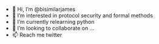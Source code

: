 - 👋 Hi, I’m @bisimilarjames
- 👀 I’m interested in protocol security and formal methods
- 🌱 I’m currently relearning python
- 💞️ I’m looking to collaborate on ...
- 📫 Reach me twitter

<!---
bisimilarjames/bisimilarjames is a ✨ special ✨ repository because its `README.md` (this file) appears on your GitHub profile.
You can click the Preview link to take a look at your changes.
--->
